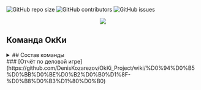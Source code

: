 ![GitHub repo size](https://img.shields.io/github/repo-size/DenisKozarezov/OkKi_Project?style=flat) ![GitHub contributors](https://img.shields.io/github/contributors/DenisKozarezov/OkKi_Project?color=green) ![GitHub issues](https://img.shields.io/github/issues-raw/DenisKozarezov/OkKi_Project)

<p align="center">
  <img src="https://lh3.googleusercontent.com/Q-JwDy5HGs8vXE7jsRV8_r7lw_9gtsh0yycUrcPKh-zCEIggOgnBtAFZ3qZXdgvLa1E=h500">
</p>

## Команда OкКи

<details>
<summary>## Состав команды</summary>
<p>
|Специалист|Роль|
|--|--|
|1. **Козарезов Денис**|**(РП) Владелец продукта**|
|2. Петруша Анна|(АД) Мастер|
|3. Крупенко Илья|(СП) Аналитик|
|4. Жикина Валерия|(ВН) Дизайнер|
|5. Мавлоназаров Хушнуд|(БА) Тестировщик|
|6. Салип Даниил|(НИ) Архитектор|
|7. Крючков Павел|(ПП) Программист|
|8. Парфёнова Анастасия|(КО) Тех. писатель|
</p>
</details>
### [Отчёт по деловой игре](https://github.com/DenisKozarezov/OkKi_Project/wiki/%D0%94%D0%B5%D0%BB%D0%BE%D0%B2%D0%B0%D1%8F-%D0%B8%D0%B3%D1%80%D0%B0)
